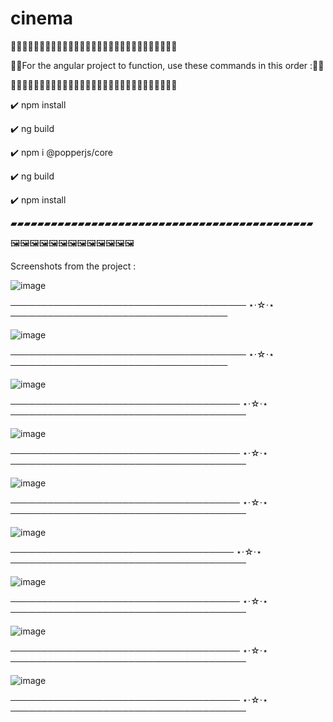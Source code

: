 # cinema

🚨🚨🚨🚨🚨🚨🚨🚨🚨🚨🚨🚨🚨🚨🚨🚨🚨🚨🚨🚨🚨🚨🚨🚨🚨🚨🚨🚨🚨

🚨🚨For the angular project to function, use these commands in this order :🚨🚨

🚨🚨🚨🚨🚨🚨🚨🚨🚨🚨🚨🚨🚨🚨🚨🚨🚨🚨🚨🚨🚨🚨🚨🚨🚨🚨🚨🚨🚨




✔️  npm install



✔️  ng build



✔️  npm i @popperjs/core



✔️  ng build 



✔️  npm install


▰▰▰▰▰▰▰▰▰▰▰▰▰▰▰▰▰▰▰▰▰▰▰▰▰▰▰▰▰▰▰▰▰▰▰▰▰▰▰▰▰▰▰▰▰


🖼️🖼️🖼️🖼️🖼️🖼️🖼️🖼️🖼️🖼️🖼️🖼️🖼️

Screenshots from the project :

![image](https://user-images.githubusercontent.com/58004240/147838947-388309d5-0204-444a-9e91-bc57692f4ed6.png)

────────────────────────────────────── ⋆⋅☆⋅⋆ ───────────────────────────────────

![image](https://user-images.githubusercontent.com/58004240/147839264-249addb7-64a1-4098-881f-ec94750ee8dd.png)

────────────────────────────────────── ⋆⋅☆⋅⋆ ───────────────────────────────────

![image](https://user-images.githubusercontent.com/58004240/147839275-3516f5de-4e71-4b6d-b196-5524ca241a0a.png)


───────────────────────────────────── ⋆⋅☆⋅⋆ ──────────────────────────────────────

![image](https://user-images.githubusercontent.com/58004240/147838987-8b3a90b7-9865-490d-b518-9f12e07f8c47.png)

───────────────────────────────────── ⋆⋅☆⋅⋆ ──────────────────────────────────────

![image](https://user-images.githubusercontent.com/58004240/147839000-cba9c52a-337b-40a3-acd4-0f2b295f08ce.png)

───────────────────────────────────── ⋆⋅☆⋅⋆ ──────────────────────────────────────

![image](https://user-images.githubusercontent.com/58004240/147839331-668921f1-72f5-483e-ad09-db388f38ee04.png)

──────────────────────────────────── ⋆⋅☆⋅⋆ ──────────────────────────────────────

![image](https://user-images.githubusercontent.com/58004240/147839104-188dbb99-ebe3-466a-941a-8ba4ef4c932b.png)

───────────────────────────────────── ⋆⋅☆⋅⋆ ──────────────────────────────────────

![image](https://user-images.githubusercontent.com/58004240/147839112-218f6477-13ea-4464-8941-a859d6d177af.png)

───────────────────────────────────── ⋆⋅☆⋅⋆ ──────────────────────────────────────

![image](https://user-images.githubusercontent.com/58004240/147839156-34a985d7-e307-484d-a72c-621b4e4d1d6c.png)

───────────────────────────────────── ⋆⋅☆⋅⋆ ──────────────────────────────────────





